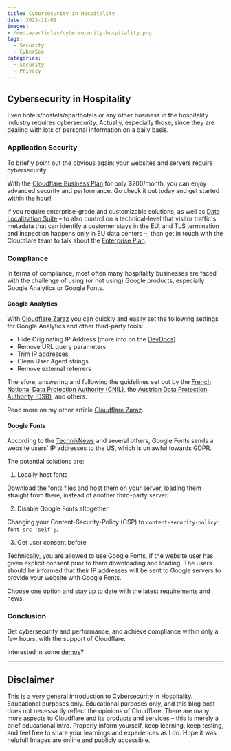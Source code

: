 ```yaml
---
title: Cybersecurity in Hospitality
date: 2022-11-01
images: 
- /media/articles/cybersecurity-hospitality.png
tags:
  - Security
  - CyberSec
categories:
  - Security
  - Privacy
---
```


## Cybersecurity in Hospitality

Even hotels/hostels/aparthotels or any other business in the hospitality industry requires cybersecurity. Actually, especially those, since they are dealing with lots of personal information on a daily basis.

### Application Security

To briefly point out the obvious again: your websites and servers require cybersecurity.

With the [Cloudflare Business Plan](https://www.cloudflare.com/plans/business/) for only $200/month, you can enjoy advanced security and performance. Go check it out today and get started within the hour!

If you require enterprise-grade and customizable solutions, as well as [Data Localization Suite](https://www.cloudflare.com/data-localization/) – to also control on a technical-level that visitor traffic's metadata that can identify a customer stays in the EU, and TLS termination and inspection happens only in EU data centers –, then get in touch with the Cloudflare team to talk about the [Enterprise Plan](https://www.cloudflare.com/enterprise/).

### Compliance

In terms of compliance, most often many hospitality businesses are faced with the challenge of using (or not using) Google products, especially Google Analytics or Google Fonts.

#### Google Analytics

With [Cloudflare Zaraz](https://developers.cloudflare.com/zaraz/) you can quickly and easily set the following settings for Google Analytics and other third-party tools:
- Hide Originating IP Address (more info on the [DevDocs](https://developers.cloudflare.com/zaraz/faq/#after-moving-from-google-analytics-4-to-zaraz-i-can-no-longer-see-demographics-data-why))
- Remove URL query parameters
- Trim IP addresses
- Clean User Agent strings
- Remove external referrers

Therefore, answering and following the guidelines set out by the [French National Data Protection Authority (CNIL)](https://blog.cloudflare.com/zaraz-privacy-features-in-response-to-cnil/), the [Austrian Data Protection Authority (DSB)](https://blog.cloudflare.com/keep-analytics-tracking-data-in-the-eu-cloudflare-zaraz/), and others.

Read more on my other article [Cloudflare Zaraz](https://davidtofan.com/articles/cloudflare-zaraz/).

#### Google Fonts

According to the [TechnikNews](https://www.techniknews.net/en/news/datenschutzverletzung-wegen-google-fonts-datenschutzanwalt-mahnt-ab/) and several others, Google Fonts sends a website users' IP addresses to the US, which is unlawful towards GDPR.

The potential solutions are:

1. Locally host fonts

Download the fonts files and host them on your server, loading them straight from there, instead of another third-party server.

2. Disable Google Fonts altogether

Changing your Content-Security-Policy (CSP) to `content-security-policy: font-src 'self';`.

3. Get user consent before

Technically, you are allowed to use Google Fonts, if the website user has given explicit consent prior to them downloading and loading. The users should be informed that their IP addresses will be sent to Google servers to provide your website with Google Fonts.

Choose one option and stay up to date with the latest requirements and news.

### Conclusion

Get cybersecurity and performance, and achieve compliance within only a few hours, with the support of Cloudflare.

Interested in some [demos](https://www.cf-testing.com/)?

* * * *

## Disclaimer

This is a very general introduction to Cybersecurity in Hospitality. Educational purposes only. Educational purposes only, and this blog post does not necessarily reflect the opinions of Cloudflare. There are many more aspects to Cloudflare and its products and services – this is merely a brief educational intro. Properly inform yourself, keep learning, keep testing, and feel free to share your learnings and experiences as I do. Hope it was helpful! Images are online and publicly accessible.